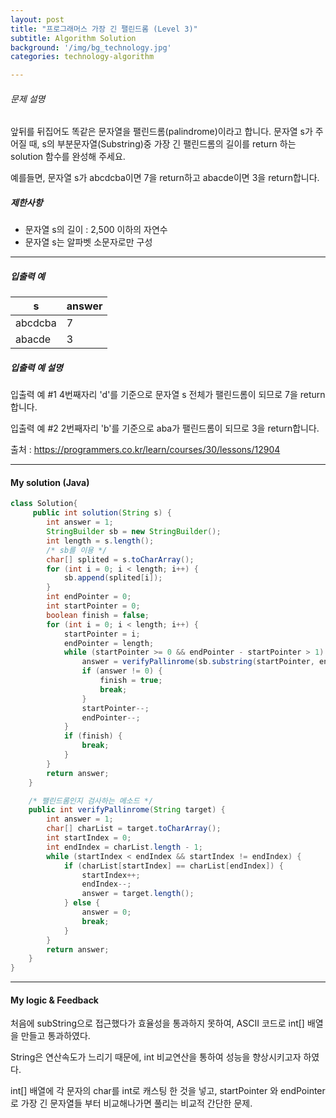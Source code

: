 ```yaml
---
layout: post
title: "프로그래머스 가장 긴 팰린드롬 (Level 3)"
subtitle: Algorithm Solution
background: '/img/bg_technology.jpg'
categories: technology-algorithm

---
```


###### 문제 설명

앞뒤를 뒤집어도 똑같은 문자열을 팰린드롬(palindrome)이라고 합니다.
문자열 s가 주어질 때, s의 부분문자열(Substring)중 가장 긴 팰린드롬의 길이를 return 하는 solution 함수를 완성해 주세요.

예를들면, 문자열 s가 abcdcba이면 7을 return하고 abacde이면 3을 return합니다.

##### 제한사항

- 문자열 s의 길이 : 2,500 이하의 자연수
- 문자열 s는 알파벳 소문자로만 구성

------

##### 입출력 예

| s       | answer |
| ------- | ------ |
| abcdcba | 7      |
| abacde  | 3      |

##### 입출력 예 설명

입출력 예 #1
4번째자리 'd'를 기준으로 문자열 s 전체가 팰린드롬이 되므로 7을 return합니다.

입출력 예 #2
2번째자리 'b'를 기준으로 aba가 팰린드롬이 되므로 3을 return합니다.



출처 : https://programmers.co.kr/learn/courses/30/lessons/12904



---



#### My solution (Java)

```java
class Solution{
     public int solution(String s) {
        int answer = 1;
        StringBuilder sb = new StringBuilder();
        int length = s.length();
        /* sb를 이용 */
        char[] splited = s.toCharArray();
        for (int i = 0; i < length; i++) {
            sb.append(splited[i]);
        }
        int endPointer = 0;
        int startPointer = 0;
        boolean finish = false;
        for (int i = 0; i < length; i++) {
            startPointer = i;
            endPointer = length;
            while (startPointer >= 0 && endPointer - startPointer > 1) {
                answer = verifyPallinrome(sb.substring(startPointer, endPointer));
                if (answer != 0) {
                    finish = true;
                    break;
                }
                startPointer--;
                endPointer--;
            }
            if (finish) {
                break;
            }
        }
        return answer;
    }

    /* 팰린드롬인지 검사하는 메소드 */
    public int verifyPallinrome(String target) {
        int answer = 1;
        char[] charList = target.toCharArray();
        int startIndex = 0;
        int endIndex = charList.length - 1;
        while (startIndex < endIndex && startIndex != endIndex) {
            if (charList[startIndex] == charList[endIndex]) {
                startIndex++;
                endIndex--;
                answer = target.length();
            } else {
                answer = 0;
                break;
            }
        }
        return answer;
    }
}
```



---

#### My logic & Feedback

처음에 subString으로 접근했다가 효율성을 통과하지 못하여, ASCII 코드로 int[] 배열을 만들고 통과하였다.

String은 연산속도가 느리기 때문에, int 비교연산을 통하여 성능을 향상시키고자 하였다.

int[] 배열에 각 문자의 char를 int로 캐스팅 한 것을 넣고, startPointer 와 endPointer로 가장 긴 문자열들 부터 비교해나가면 풀리는 비교적 간단한 문제.